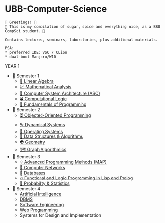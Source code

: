 # UBB-Computer-Science

    🔮 Greetings! 🔮
    🔮 This is my compilation of sugar, spice and everything nice, as a BBU CompSci student. 🔮

    Contains lectures, seminars, laboratories, plus additional materials.
    
    PSA:
    * preferred IDE: VSC / CLion
    * dual-boot Manjaro/W10
    
YEAR 1

<ul>
    <li> 📂 Semester 1
        <ul>
            <li>
                <a href="https://github.com/913-Fintina-Olivia/UBB-Computer-Science/tree/main/Semester%201/Linear%20Algebra">
                    🔢 Linear Algebra
                </a>
            </li>
            <li>
                <a href="https://github.com/913-Fintina-Olivia/UBB-Computer-Science/tree/main/Semester%201/Mathematical%20Analysis">
                    💹 Mathematical Analysis
                </a>
            </li>
            <li>
                    <a href="https://github.com/913-Fintina-Olivia/UBB-Computer-Science/tree/main/Semester%201/Computer%20System%20Architecture%20(ASC)">
                       🏥 Computer System Architecture (ASC)
                    </a>
                </li>
             <li>
                    <a href="https://github.com/913-Fintina-Olivia/UBB-Computer-Science/tree/main/Semester%201/Computational%20Logic">
                       🍀 Computational Logic
                    </a>
                </li>
            <li>
                    <a href="https://github.com/913-Fintina-Olivia/UBB-Computer-Science/tree/main/Semester%201/Fundamentals%20of%20Programming">
                       🐍 Fundamentals of Programming
                    </a>
                </li>
         </ul>
      </li>
    <li> 📂 Semester 2
        <ul>
                <li>
                    <a href="https://github.com/913-Fintina-Olivia/UBB-Computer-Science/tree/main/Semester%202/Object-Oriented%20Programming">
                       ⏳ Objected-Oriented Programming
                    </a>
                </li>
                 <li>
                    <a href="https://github.com/913-Fintina-Olivia/UBB-Computer-Science/tree/main/Semester%202/Dynamical%20Systems">
                       ⛷ Dynamical Systems
                    </a>
                </li>
                 <li>
                    <a href="https://github.com/913-Fintina-Olivia/UBB-Computer-Science/tree/main/Semester%202/Operating%20Systems">
                       🌟 Operating Systems
                    </a>
                </li>
                <li>
                    <a href="https://github.com/913-Fintina-Olivia/UBB-Computer-Science/tree/main/Semester%202/Data%20Structures%20%26%20Algorithms">
                       🤖 Data Structures & Algorithms
                    </a>
                </li>
                <li>
                    <a href="https://github.com/913-Fintina-Olivia/UBB-Computer-Science/tree/main/Semester%202/Geometry">
                       👽 Geometry
                    </a>
                </li>
                <li>
                    <a href="https://github.com/913-Fintina-Olivia/UBB-Computer-Science/tree/main/Semester%202/Graph%20Algorithmics">
                       🗺️ Graph Algorithmics
                    </a>
                </li>
        </ul>
    </li>
    <li> 📂 Semester 3
        <ul>
                <li>
                    <a href="https://github.com/913-Fintina-Olivia/UBB-Computer-Science/tree/main/Semester%203/Advanced%20Programming%20Methods%20(MAP)">
                       💡 Advanced Programming Methods (MAP)
                    </a>
                </li>
                 <li>
                    <a href="https://github.com/913-Fintina-Olivia/UBB-Computer-Science/tree/main/Semester%203/Computer%20Networks">
                       📡 Computer Networks
                    </a>
                </li>
                <li>
                    <a href="https://github.com/913-Fintina-Olivia/UBB-Computer-Science/tree/main/Semester%203/Databases">
                       🎇 Databases
                    </a>
                </li>
                <li>
                    <a href="https://github.com/913-Fintina-Olivia/UBB-Computer-Science/tree/main/Semester%203/Functional%20and%20Logic%20Programming">
                       🔥 Functional and Logic Programming in Lisp and Prolog
                    </a>
                </li>
                <li>
                    <a href="https://github.com/FintinaOlivia/UBB-Computer-Science/tree/main/Semester%203/Probability%20%26%20Statistics">
                       🎰 Probability & Statistics
                    </a>
                </li>
        </ul>
    </li>
     <li> 📂 Semester 4
        <ul>
                <li>
                    <a href="https://github.com/913-Fintina-Olivia/UBB-Computer-Science/tree/main/Semester%204/Artificial%20Intelligence">
                        Artificial Intelligence
                    </a>
                </li>
                 <li>
                    <a href="https://github.com/913-Fintina-Olivia/UBB-Computer-Science/tree/main/Semester%204/DBMS">
                       DBMS
                    </a>
                </li>
                <li>
                    <a href="https://github.com/913-Fintina-Olivia/UBB-Computer-Science/tree/main/Semester%204/Software%20Engineering">
                       Software Engineering
                    </a>
                </li>
                <li>
                    <a href="https://github.com/913-Fintina-Olivia/UBB-Computer-Science/tree/main/Semester%204/Web%20Programming">
                       Web Programming
                    </a>
                </li>
                <li>
                    <a https://github.com/FintinaOlivia/React-Master-Detail>
                       Systems for Design and Implementation
                    </a>
                </li>
        </ul>
    </li>
</ul>
